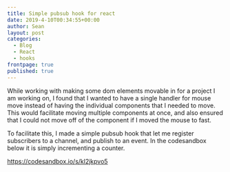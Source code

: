 ```yaml
---
title: Simple pubsub hook for react
date: 2019-4-10T00:34:55+00:00
author: Sean
layout: post
categories:
  - Blog
  - React
  - hooks
frontpage: true
published: true
---
```


While working with making some dom elements movable in for a project I am working on, I found that I wanted to have a single handler for mouse move instead of having the individual components that I needed to move. This would facilitate moving multiple components at once, and also ensured that I could not move off of the component if I moved the mouse to fast.

To facilitate this, I made a simple pubsub hook that let me register subscribers to a channel, and publish to an event. In the codesandbox below it is simply incrementing a counter.

https://codesandbox.io/s/kl2jkpvo5